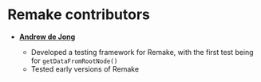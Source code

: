 Remake contributors
===================

* **[Andrew de Jong](https://gitlab.com/android4682)**

  * Developed a testing framework for Remake, with the first test being for `getDataFromRootNode()`
  * Tested early versions of Remake
